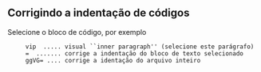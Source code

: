 Corrigindo a indentação de códigos 
----------------------------------------------

Selecione o bloco de código, por exemplo

         vip  ..... visual ``inner paragraph'' (selecione este parágrafo)
         =  ....... corrige a indentação do bloco de texto selecionado
         ggVG= .... corrige a identação do arquivo inteiro
